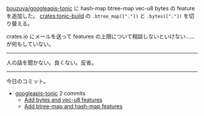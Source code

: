 [bouzuya/googleapis-tonic] に hash-map btree-map vec-u8 bytes の feature を追加した。 [crates:tonic-build] の `.btree_map(["."])` と `.bytes(["."])` を切り替える。

crates.io にメールを送って features の上限について相談しないといけない……が何もしていない。

---

人の話を聞かない。良くない。反省。

---

今日のコミット。

- [googleapis-tonic](https://github.com/bouzuya/googleapis-tonic) 2 commits
  - [Add bytes and vec-u8 features](https://github.com/bouzuya/googleapis-tonic/commit/020e1b3f9273c3489e8dc11aa53740a225e3d9d0)
  - [Add btree-map and hash-map features](https://github.com/bouzuya/googleapis-tonic/commit/ca4dc348c305d382d6db038cf1a5050dd892d802)

[bouzuya/googleapis-tonic]: https://github.com/bouzuya/googleapis-tonic
[crates:tonic-build]: https://crates.io/crates/tonic-build

